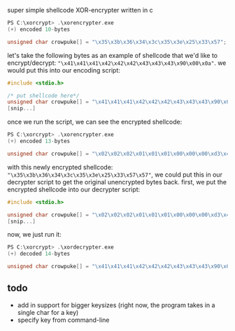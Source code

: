 super simple shellcode XOR-encrypter written in c

```c
PS C:\xorcrypt> .\xorencrypter.exe
(+) encoded 10-bytes

unsigned char crowpuke[] = "\x35\x3b\x36\x34\x3c\x35\x3e\x25\x33\x57";
```

let's take the following bytes as an example of shellcode that we'd like to encrypt/decrypt: `"\x41\x41\x41\x42\x42\x42\x43\x43\x43\x90\x00\x0a"`. we would put this into our encoding script:

```c
#include <stdio.h>

/* put shellcode here*/
unsigned char crowpuke[] = "\x41\x41\x41\x42\x42\x42\x43\x43\x43\x90\x00\x0a";
[snip...]
```

once we run the script, we can see the encrypted shellcode:

```c
PS C:\xorcrypt> .\xorencrypter.exe
(+) encoded 13-bytes

unsigned char crowpuke[] = "\x02\x02\x02\x01\x01\x01\x00\x00\x00\xd3\x43\x49\x43";
```

with this newly encrypted shellcode: `"\x35\x3b\x36\x34\x3c\x35\x3e\x25\x33\x57\x57"`, we could put this in our decrypter script to get the original unencrypted bytes back. first, we put the encrypted shellcode into our decrypter script:

```c
#include <stdio.h>

unsigned char crowpuke[] = "\x02\x02\x02\x01\x01\x01\x00\x00\x00\xd3\x43\x49\x43";
[snip...]
```

now, we just run it:

```c
PS C:\xorcrypt> .\xordecrypter.exe
(+) decoded 14-bytes

unsigned char crowpuke[] = "\x41\x41\x41\x42\x42\x42\x43\x43\x43\x90\x00\x0a\x00";
```

## todo

- add in support for bigger keysizes (right now, the program takes in a single char for a key)
- specify key from command-line
